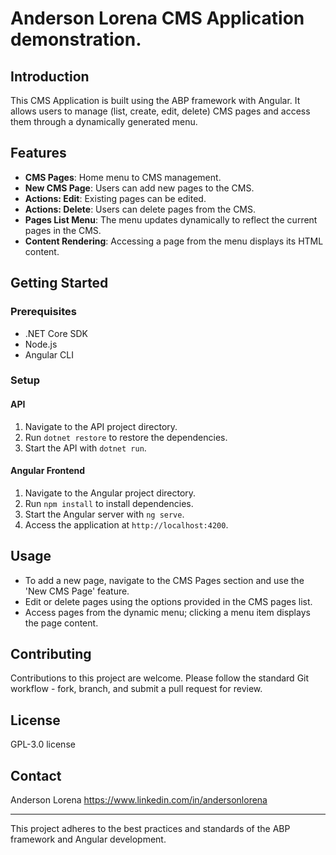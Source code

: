 # Anderson Lorena CMS Application demonstration.

## Introduction
This CMS Application is built using the ABP framework with Angular. It allows users to manage (list, create, edit, delete) CMS pages and access them through a dynamically generated menu.

## Features
- **CMS Pages**: Home menu to CMS management.
- **New CMS Page**: Users can add new pages to the CMS.
- **Actions: Edit**: Existing pages can be edited.
- **Actions: Delete**: Users can delete pages from the CMS.
- **Pages List Menu**: The menu updates dynamically to reflect the current pages in the CMS.
- **Content Rendering**: Accessing a page from the menu displays its HTML content.

## Getting Started

### Prerequisites
- .NET Core SDK
- Node.js
- Angular CLI

### Setup

#### API
1. Navigate to the API project directory.
2. Run `dotnet restore` to restore the dependencies.
3. Start the API with `dotnet run`.

#### Angular Frontend
1. Navigate to the Angular project directory.
2. Run `npm install` to install dependencies.
3. Start the Angular server with `ng serve`.
4. Access the application at `http://localhost:4200`.

## Usage
- To add a new page, navigate to the CMS Pages section and use the 'New CMS Page' feature.
- Edit or delete pages using the options provided in the CMS pages list.
- Access pages from the dynamic menu; clicking a menu item displays the page content.

## Contributing
Contributions to this project are welcome. Please follow the standard Git workflow - fork, branch, and submit a pull request for review.

## License
GPL-3.0 license

## Contact
Anderson Lorena
https://www.linkedin.com/in/andersonlorena

---

This project adheres to the best practices and standards of the ABP framework and Angular development.
